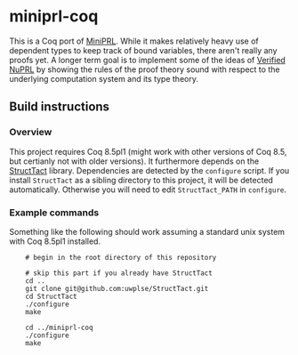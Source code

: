 # miniprl-coq

This is a Coq port of
[MiniPRL](https://github.com/jozefg/miniprl). While it makes
relatively heavy use of dependent types to keep track of bound
variables, there aren't really any proofs yet. A longer term goal is
to implement some of the ideas of
[Verified NuPRL](http://www.nuprl.org/html/Nuprl2Coq/) by showing the
rules of the proof theory sound with respect to the underlying
computation system and its type theory.

## Build instructions

### Overview

This project requires Coq 8.5pl1 (might work with other versions of
Coq 8.5, but certianly not with older versions). It furthermore
depends on the [StructTact](https://github.com/uwplse/StructTact)
library. Dependencies are detected by the `configure` script. If you
install `StructTact` as a sibling directory to this project, it will
be detected automatically. Otherwise you will need to edit
`StructTact_PATH` in `configure`.

### Example commands

Something like the following should work assuming a standard unix
system with Coq 8.5pl1 installed.

```
    # begin in the root directory of this repository

    # skip this part if you already have StructTact
    cd ..
    git clone git@github.com:uwplse/StructTact.git
    cd StructTact
    ./configure
    make

    cd ../miniprl-coq
    ./configure
    make
```
